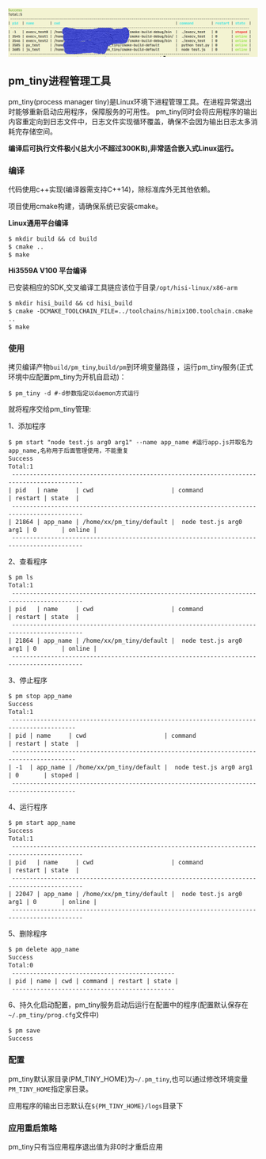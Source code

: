 ![](images/shot.png)
## pm_tiny进程管理工具

pm_tiny(process manager tiny)是Linux环境下进程管理工具。在进程异常退出时能够重新启动应用程序，保障服务的可用性。
pm_tiny同时会将应用程序的输出内容重定向到日志文件中，日志文件实现循环覆盖，确保不会因为输出日志太多消耗完存储空间。

**编译后可执行文件极小(总大小不超过300KB),非常适合嵌入式Linux运行。**

### 编译

代码使用c++实现(编译器需支持C++14)，除标准库外无其他依赖。

项目使用cmake构建，请确保系统已安装cmake。

**Linux通用平台编译**

```shell
$ mkdir build && cd build
$ cmake ..
$ make
```

**Hi3559A V100 平台编译**

已安装相应的SDK,交叉编译工具链应该位于目录`/opt/hisi-linux/x86-arm`
```shell
$ mkdir hisi_build && cd hisi_build
$ cmake -DCMAKE_TOOLCHAIN_FILE=../toolchains/himix100.toolchain.cmake ..
$ make
```
### 使用

拷贝编译产物`build/pm_tiny`,`build/pm`到环境变量路径 ，运行pm_tiny服务(正式环境中应配置pm_tiny为开机自启动)：
```shell
$ pm_tiny -d #-d参数指定以daemon方式运行
```

就将程序交给pm_tiny管理:

1、添加程序

```shell
$ pm start "node test.js arg0 arg1" --name app_name #运行app.js并取名为app_name,名称用于后面管理使用，不能重复
Success
Total:1
 ------------------------------------------------------------------------------------------
| pid   | name     | cwd                      | command                 | restart | state  |
 ------------------------------------------------------------------------------------------
| 21864 | app_name | /home/xx/pm_tiny/default |  node test.js arg0 arg1 | 0       | online |
 ------------------------------------------------------------------------------------------

```

2、查看程序

```shell
$ pm ls 
Total:1
 ------------------------------------------------------------------------------------------
| pid   | name     | cwd                      | command                 | restart | state  |
 ------------------------------------------------------------------------------------------
| 21864 | app_name | /home/xx/pm_tiny/default |  node test.js arg0 arg1 | 0       | online |
 ------------------------------------------------------------------------------------------

```

3、停止程序

```shell
$ pm stop app_name
Success
Total:1
 ----------------------------------------------------------------------------------------
| pid | name     | cwd                      | command                 | restart | state  |
 ----------------------------------------------------------------------------------------
| -1  | app_name | /home/xx/pm_tiny/default |  node test.js arg0 arg1 | 0       | stoped |
 ----------------------------------------------------------------------------------------

```

4、运行程序

```shell
$ pm start app_name
Success
Total:1
 ------------------------------------------------------------------------------------------
| pid   | name     | cwd                      | command                 | restart | state  |
 ------------------------------------------------------------------------------------------
| 22047 | app_name | /home/xx/pm_tiny/default |  node test.js arg0 arg1 | 0       | online |
 ------------------------------------------------------------------------------------------

```

5、删除程序

```shell
$ pm delete app_name
Success
Total:0
 ----------------------------------------------
| pid | name | cwd | command | restart | state |
 ----------------------------------------------
```

6、持久化启动配置，pm_tiny服务启动后运行在配置中的程序(配置默认保存在`~/.pm_tiny/prog.cfg`文件中)

```shell
$ pm save
Success
```

### 配置

pm_tiny默认家目录(PM_TINY_HOME)为`~/.pm_tiny`,也可以通过修改环境变量`PM_TINY_HOME`指定家目录。

应用程序的输出日志默认在`${PM_TINY_HOME}/logs`目录下

### 应用重启策略

pm_tiny只有当应用程序退出值为非0时才重启应用


